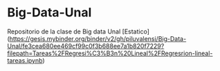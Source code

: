 # Big-Data-Unal
Repositorio de la clase de Big data Unal
[Estatico] (https://gesis.mybinder.org/binder/v2/gh/piluvalensi/Big-Data-Unal/fe3cea680ee469cf99c0f3b688ee7a1b820f7229?filepath=Tareas%2FRegresi%C3%B3n%20Lineal%2FRegresrion-lineal-tareas.ipynb)
